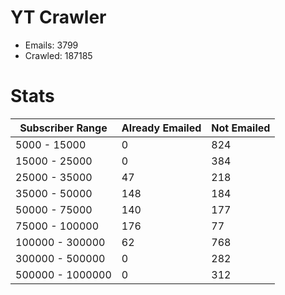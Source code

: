 # YT Crawler
- Emails: 3799
- Crawled: 187185

# Stats
| Subscriber Range  | Already Emailed | Not Emailed |
|-------|-------|-------|
| 5000 - 15000 | 0 | 824 |
| 15000 - 25000 | 0 | 384 |
| 25000 - 35000 | 47 | 218 |
| 35000 - 50000 | 148 | 184 |
| 50000 - 75000 | 140 | 177 |
| 75000 - 100000 | 176 | 77 |
| 100000 - 300000 | 62 | 768 |
| 300000 - 500000 | 0 | 282 |
| 500000 - 1000000 | 0 | 312 |
